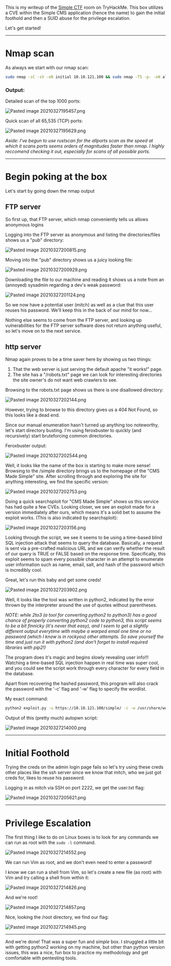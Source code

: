This is my writeup of the [Simple CTF](https://tryhackme.com/room/easyctf) room on TryHackMe. This box utilizes a CVE within the Simple CMS application (hence the name) to gain the initial foothold and then a SUID abuse for the privilege escalation.

Let's get started!

---

# Nmap scan
As always we start with our nmap scan:

```bash
sudo nmap -sC -sV -oN initial 10.10.121.100 && sudo nmap -T5 -p- -oN allports 10.10.121.100
```

### Output:
Detailed scan of the top 1000 ports:

![Pasted image 20210327195457.png](https://github.com/gsujan1/writeups/blob/main/Simple-CTF/Pasted%20image%2020210327195457.png)

Quick scan of all 65,535 (TCP) ports:

![Pasted image 20210327195629.png](https://github.com/gsujan1/writeups/blob/main/Simple-CTF/Pasted%20image%2020210327195629.png)

*Aside: I've begun to use rustscan for the allports scan as the speed at which it scans ports seems orders of magnitudes faster than nmap. I highly reccomend checking it out, especially for scans of all possible ports.*

---

# Begin poking at the box
Let's start by going down the nmap output

## FTP server
So first up, that FTP server, which nmap conveniently tells us allows anonymous logins

Logging into the FTP server as anonymous and listing the directories/files shows us a "pub" directory:

![Pasted image 20210327200815.png](https://github.com/gsujan1/writeups/blob/main/Simple-CTF/Pasted%20image%2020210327200815.png)

Moving into the "pub" directory shows us a juicy looking file:

![Pasted image 20210327200929.png](https://github.com/gsujan1/writeups/blob/main/Simple-CTF/Pasted%20image%2020210327200929.png)

Downloading the file to our machine and reading it shows us a note from an (annoyed) sysadmin regarding a dev's weak password:

![Pasted image 20210327201124.png](https://github.com/gsujan1/writeups/blob/main/Simple-CTF/Pasted%20image%2020210327201124.png)

So we now have a potential user (mitch) as well as a clue that this user reuses his password. We'll keep this in the back of our mind for now...

Nothing else seems to come from the FTP server, and looking up vulnerabilities for the FTP server software does not return anything useful, so let's move on to the next service.

## http server
Nmap again proves to be a time saver here by showing us two things:
1. That the web server is just serving the default apache "it works!" page.
2. The site has a "/robots.txt" page we can look for interesting directories the site owner's do not want web crawlers to see.

Browsing to the robots.txt page shows us there is one disallowed directory:

![Pasted image 20210327202144.png](https://github.com/gsujan1/writeups/blob/main/Simple-CTF/Pasted%20image%2020210327202144.png)

However, trying to browse to this directory gives us a 404 Not Found, so this looks like a dead end.

Since our manual enumeration hasn't turned up anything too noteworthy, let's start directory busting. I'm using feroxbuster to quickly (and recursively) start bruteforcing common directories.

Feroxbuster output:

![Pasted image 20210327202544.png](https://github.com/gsujan1/writeups/blob/main/Simple-CTF/Pasted%20image%2020210327202544.png)

Well, it looks like the name of the box is starting to make more sense! Browsing to the /simple directory brings us to the homepage of the "CMS Made Simple" site. After scrolling through and exploring the site for anything interesting, we find the specific version:

![Pasted image 20210327202753.png](https://github.com/gsujan1/writeups/blob/main/Simple-CTF/Pasted%20image%2020210327202753.png)

Doing a quick searchsploit for "CMS Made Simple" shows us this service has had quite a few CVEs. Looking closer, we see an exploit made for a version immediately after ours, which means it's a solid bet to assume the exploit works. (This is also indicated by searchsploit):

![Pasted image 20210327203156.png](https://github.com/gsujan1/writeups/blob/main/Simple-CTF/Pasted%20image%2020210327203156.png)

Looking through the script, we see it seems to be using a time-based blind SQL injection attack that seems to query the database. Basically, a request is sent via a pre-crafted malicious URL and we can verify whether the result of our query is TRUE or FALSE based on the response time. Specifically, this exploit seems to spam every possible character in an attempt to enumerate user information such as name, email, salt, and hash of the password which is incredibly cool.

Great, let's run this baby and get some creds!

![Pasted image 20210327203902.png](https://github.com/gsujan1/writeups/blob/main/Simple-CTF/Pasted%20image%2020210327203902.png)

Well, it looks like the tool was written in python2, indicated by the error thrown by the interpreter around the use of quotes without parentheses. 

*NOTE: while 2to3 (a tool for converting python2 to python3) has a good chance of properly converting python2 code to python3, this script seems to be a bit finnicky (it's never that easy), and I seem to get a slightly different output everytime with maybe a warped email one time or no password (which I know is in rockyou) other attempts. So save yourself the time and just run it with python2 (and don't forget to install required libraries with pip2!)*

The program does it's magic and begins slowly revealing user info!!! Watching a time-based SQL injection happen in real time was super cool, and you could see the script work through every character for every field in the database.

Apart from recovering the hashed password, this program will also crack the password with the '-c' flag and '-w' flag to specify the wordlist.

My exact command:
```bash
python2 exploit.py -u https://10.10.121.100/simple/ -c -w /usr/share/wordlists/rockyou.txt
```


Output of this (pretty much) autopwn script:

![Pasted image 20210327214000.png](https://github.com/gsujan1/writeups/blob/main/Simple-CTF/Pasted%20image%2020210327214000.png)

---

# Initial Foothold
Trying the creds on the admin login page fails so let's try using these creds other places like the ssh server since we know that mitch, who we just got creds for, likes to reuse his password.

Logging in as mitch via SSH on port 2222, we get the user.txt flag: 

![Pasted image 20210327205621.png](https://github.com/gsujan1/writeups/blob/main/Simple-CTF/Pasted%20image%2020210327205621.png)

---

# Privilege Escalation
The first thing I like to do on Linux boxes is to look for any commands we can run as root with the ```sudo -l``` command.

![Pasted image 20210327214552.png](https://github.com/gsujan1/writeups/blob/main/Simple-CTF/Pasted%20image%2020210327214552.png)

We can run Vim as root, and we don't even need to enter a password!

I know we can run a shell from Vim, so let's create a new file (as root) with Vim and try calling a shell from within it:

![Pasted image 20210327214826.png](https://github.com/gsujan1/writeups/blob/main/Simple-CTF/Pasted%20image%2020210327214826.png)

And we're root!

![Pasted image 20210327214857.png](https://github.com/gsujan1/writeups/blob/main/Simple-CTF/Pasted%20image%2020210327214857.png)

Nice, looking the /root directory, we find our flag:

![Pasted image 20210327214945.png](https://github.com/gsujan1/writeups/blob/main/Simple-CTF/Pasted%20image%2020210327214945.png)

---

And we're done! That was a super fun and *simple* box. I struggled a little bit with getting python2 working on my machine, but other than python version issues, this was a nice, fun box to practice my methodology and get comfortable with pentesting tools.
